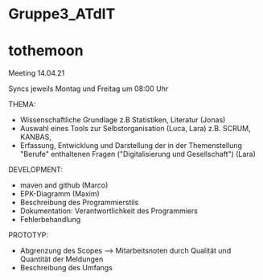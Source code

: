 # Gruppe3_ATdIT
# tothemoon

Meeting 14.04.21

Syncs jeweils Montag und Freitag um 08:00 Uhr

THEMA:
- Wissenschaftliche Grundlage z.B Statistiken, Literatur (Jonas)
- Auswahl eines Tools zur Selbstorganisation (Luca, Lara) z.B. SCRUM, KANBAS,
- Erfassung, Entwicklung und Darstellung der in der Themenstellung "Berufe" enthaltenen Fragen ("Digitalisierung und Gesellschaft") (Lara)



DEVELOPMENT:
- maven and github (Marco)
- EPK-Diagramm (Maxim)
- Beschreibung des Programmierstils
- Dokumentation: Verantwortlichkeit des Programmiers
- Fehlerbehandlung


PROTOTYP:
- Abgrenzung des Scopes --> Mitarbeitsnoten durch Qualität und Quantität der Meldungen
- Beschreibung des Umfangs
